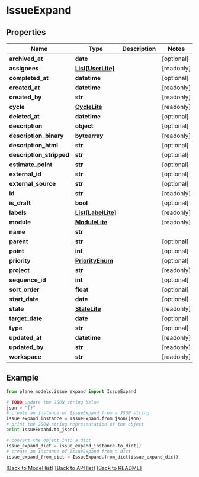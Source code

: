 # IssueExpand


## Properties
Name | Type | Description | Notes
------------ | ------------- | ------------- | -------------
**archived_at** | **date** |  | [optional] 
**assignees** | [**List[UserLite]**](UserLite.md) |  | [readonly] 
**completed_at** | **datetime** |  | [optional] 
**created_at** | **datetime** |  | [readonly] 
**created_by** | **str** |  | [readonly] 
**cycle** | [**CycleLite**](CycleLite.md) |  | [readonly] 
**deleted_at** | **datetime** |  | [optional] 
**description** | **object** |  | [optional] 
**description_binary** | **bytearray** |  | [readonly] 
**description_html** | **str** |  | [optional] 
**description_stripped** | **str** |  | [optional] 
**estimate_point** | **str** |  | [optional] 
**external_id** | **str** |  | [optional] 
**external_source** | **str** |  | [optional] 
**id** | **str** |  | [readonly] 
**is_draft** | **bool** |  | [optional] 
**labels** | [**List[LabelLite]**](LabelLite.md) |  | [readonly] 
**module** | [**ModuleLite**](ModuleLite.md) |  | [readonly] 
**name** | **str** |  | 
**parent** | **str** |  | [optional] 
**point** | **int** |  | [optional] 
**priority** | [**PriorityEnum**](PriorityEnum.md) |  | [optional] 
**project** | **str** |  | [readonly] 
**sequence_id** | **int** |  | [optional] 
**sort_order** | **float** |  | [optional] 
**start_date** | **date** |  | [optional] 
**state** | [**StateLite**](StateLite.md) |  | [readonly] 
**target_date** | **date** |  | [optional] 
**type** | **str** |  | [optional] 
**updated_at** | **datetime** |  | [readonly] 
**updated_by** | **str** |  | [readonly] 
**workspace** | **str** |  | [readonly] 

## Example

```python
from plane.models.issue_expand import IssueExpand

# TODO update the JSON string below
json = "{}"
# create an instance of IssueExpand from a JSON string
issue_expand_instance = IssueExpand.from_json(json)
# print the JSON string representation of the object
print IssueExpand.to_json()

# convert the object into a dict
issue_expand_dict = issue_expand_instance.to_dict()
# create an instance of IssueExpand from a dict
issue_expand_from_dict = IssueExpand.from_dict(issue_expand_dict)
```
[[Back to Model list]](../README.md#documentation-for-models) [[Back to API list]](../README.md#documentation-for-api-endpoints) [[Back to README]](../README.md)


